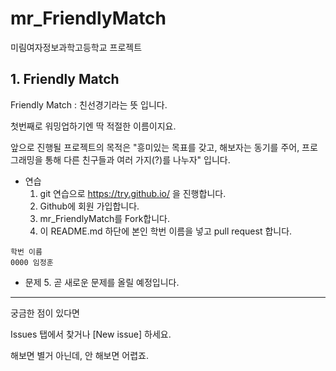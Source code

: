 # mr_FriendlyMatch
미림여자정보과학고등학교 프로젝트
## 1. Friendly Match
Friendly Match : 친선경기라는 뜻 입니다.

첫번째로 워밍업하기엔 딱 적절한 이름이지요.

앞으로 진행될 프로젝트의 목적은 "흥미있는 목표를 갖고, 해보자는 동기를 주어, 프로그래밍을 통해 다른 친구들과 여러 가지(?)를 나누자" 입니다.

- 연습
  1. git 연습으로 https://try.github.io/ 을 진행합니다.
  2. Github에 회원 가입합니다.
  3. mr_FriendlyMatch를 Fork합니다.
  4. 이 README.md 하단에 본인 학번 이름을 넣고 pull request 합니다.
```
학번 이름
0000 임정훈

```
- 문제
  5. 곧 새로운 문제를 올릴 예정입니다.

---
궁금한 점이 있다면

Issues 탭에서 찾거나 [New issue] 하세요.

해보면 별거 아닌데, 안 해보면 어렵죠.
